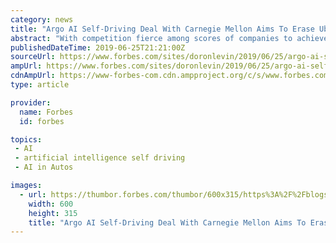 ```yaml
---
category: news
title: "Argo AI Self-Driving Deal With Carnegie Mellon Aims To Erase Uber Disappointment Of 2016"
abstract: "With competition fierce among scores of companies to achieve a breakthrough in self-driving technology, talent in artificial intelligence and related software fields has become more scarce and in higher demand. Carnegie Mellon is striving to maintain its ..."
publishedDateTime: 2019-06-25T21:21:00Z
sourceUrl: https://www.forbes.com/sites/doronlevin/2019/06/25/argo-ai-self-driving-deal-with-carnegie-mellon-aims-to-erase-uber-disappointment-of-2016/
ampUrl: https://www.forbes.com/sites/doronlevin/2019/06/25/argo-ai-self-driving-deal-with-carnegie-mellon-aims-to-erase-uber-disappointment-of-2016/amp/
cdnAmpUrl: https://www-forbes-com.cdn.ampproject.org/c/s/www.forbes.com/sites/doronlevin/2019/06/25/argo-ai-self-driving-deal-with-carnegie-mellon-aims-to-erase-uber-disappointment-of-2016/amp/
type: article

provider:
  name: Forbes
  id: forbes

topics:
 - AI
 - artificial intelligence self driving
 - AI in Autos

images:
  - url: https://thumbor.forbes.com/thumbor/600x315/https%3A%2F%2Fblogs-images.forbes.com%2Fdoronlevin%2Ffiles%2F2019%2F06%2FArgo-AI-car-1200x800.jpg
    width: 600
    height: 315
    title: "Argo AI Self-Driving Deal With Carnegie Mellon Aims To Erase Uber Disappointment Of 2016"
---
```

